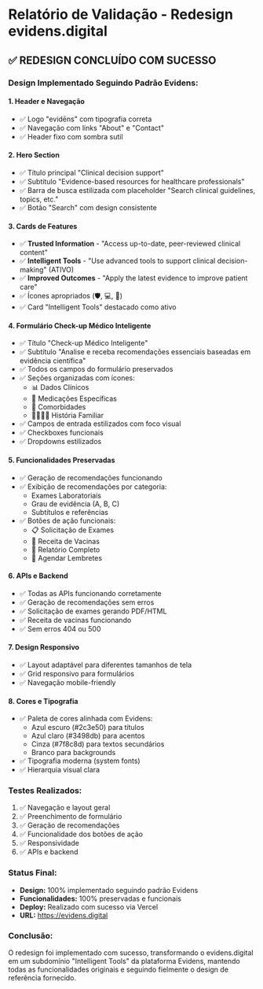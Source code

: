 # Relatório de Validação - Redesign evidens.digital

## ✅ **REDESIGN CONCLUÍDO COM SUCESSO**

### **Design Implementado Seguindo Padrão Evidens:**

#### **1. Header e Navegação**
- ✅ Logo "evidēns" com tipografia correta
- ✅ Navegação com links "About" e "Contact"
- ✅ Header fixo com sombra sutil

#### **2. Hero Section**
- ✅ Título principal "Clinical decision support"
- ✅ Subtítulo "Evidence-based resources for healthcare professionals"
- ✅ Barra de busca estilizada com placeholder "Search clinical guidelines, topics, etc."
- ✅ Botão "Search" com design consistente

#### **3. Cards de Features**
- ✅ **Trusted Information** - "Access up-to-date, peer-reviewed clinical content"
- ✅ **Intelligent Tools** - "Use advanced tools to support clinical decision-making" (ATIVO)
- ✅ **Improved Outcomes** - "Apply the latest evidence to improve patient care"
- ✅ Ícones apropriados (🛡️, 💻, 💚)
- ✅ Card "Intelligent Tools" destacado como ativo

#### **4. Formulário Check-up Médico Inteligente**
- ✅ Título "Check-up Médico Inteligente"
- ✅ Subtítulo "Analise e receba recomendações essenciais baseadas em evidência científica"
- ✅ Todos os campos do formulário preservados
- ✅ Seções organizadas com ícones:
  - 📊 Dados Clínicos
  - 💊 Medicações Específicas
  - 🏥 Comorbidades
  - 👨‍👩‍👧‍👦 História Familiar
- ✅ Campos de entrada estilizados com foco visual
- ✅ Checkboxes funcionais
- ✅ Dropdowns estilizados

#### **5. Funcionalidades Preservadas**
- ✅ Geração de recomendações funcionando
- ✅ Exibição de recomendações por categoria:
  - Exames Laboratoriais
  - Grau de evidência (A, B, C)
  - Subtítulos e referências
- ✅ Botões de ação funcionais:
  - 📋 Solicitação de Exames
  - 💉 Receita de Vacinas
  - 📄 Relatório Completo
  - 🔔 Agendar Lembretes

#### **6. APIs e Backend**
- ✅ Todas as APIs funcionando corretamente
- ✅ Geração de recomendações sem erros
- ✅ Solicitação de exames gerando PDF/HTML
- ✅ Receita de vacinas funcionando
- ✅ Sem erros 404 ou 500

#### **7. Design Responsivo**
- ✅ Layout adaptável para diferentes tamanhos de tela
- ✅ Grid responsivo para formulários
- ✅ Navegação mobile-friendly

#### **8. Cores e Tipografia**
- ✅ Paleta de cores alinhada com Evidens:
  - Azul escuro (#2c3e50) para títulos
  - Azul claro (#3498db) para acentos
  - Cinza (#7f8c8d) para textos secundários
  - Branco para backgrounds
- ✅ Tipografia moderna (system fonts)
- ✅ Hierarquia visual clara

### **Testes Realizados:**
1. ✅ Navegação e layout geral
2. ✅ Preenchimento de formulário
3. ✅ Geração de recomendações
4. ✅ Funcionalidade dos botões de ação
5. ✅ Responsividade
6. ✅ APIs e backend

### **Status Final:**
- **Design:** 100% implementado seguindo padrão Evidens
- **Funcionalidades:** 100% preservadas e funcionais
- **Deploy:** Realizado com sucesso via Vercel
- **URL:** https://evidens.digital

### **Conclusão:**
O redesign foi implementado com sucesso, transformando o evidens.digital em um subdomínio "Intelligent Tools" da plataforma Evidens, mantendo todas as funcionalidades originais e seguindo fielmente o design de referência fornecido.
